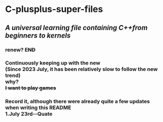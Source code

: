 # C-plusplus-super-files
## ***A universal learning file containing C++from beginners to kernels***<br/>
### renew?    **~~END~~**<br/>
### Continuously keeping up with the new<br/>**(Since 2023 July, it has been relatively slow to follow the new trend)<br/>why?<br/>~~I want to play games~~<br/>**
### Record it, although there were already quite a few updates when writing this README<br/>1.July 23rd--Quate
